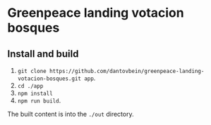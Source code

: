 # Greenpeace landing votacion bosques

## Install and build
1. `git clone https://github.com/dantovbein/greenpeace-landing-votacion-bosques.git app`.
2. `cd ./app`
3. `npm install`
4. `npm run build`.

The built content is into the `./out` directory.
